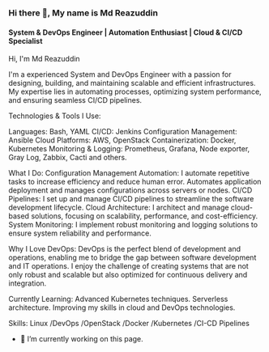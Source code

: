 ### Hi there 👋, My name is Md Reazuddin
#### System & DevOps Engineer | Automation Enthusiast | Cloud & CI/CD Specialist
Hi, I'm Md Reazuddin

I'm a experienced System and DevOps Engineer with a passion for designing, building, and maintaining scalable and efficient infrastructures. My expertise lies in automating processes, optimizing system performance, and ensuring seamless CI/CD pipelines.

Technologies & Tools I Use:

Languages: Bash, YAML
CI/CD: Jenkins
Configuration Management: Ansible
Cloud Platforms: AWS, OpenStack
Containerization: Docker, Kubernetes
Monitoring & Logging: Prometheus, Grafana, Node exporter, Gray Log, Zabbix, Cacti and others.

What I Do:
Configuration Management Automation: I automate repetitive tasks to increase efficiency and reduce human error. Automates application deployment and manages configurations across servers or nodes.
CI/CD Pipelines: I set up and manage CI/CD pipelines to streamline the software development lifecycle.
Cloud Architecture: I architect and manage cloud-based solutions, focusing on scalability, performance, and cost-efficiency.
System Monitoring: I implement robust monitoring and logging solutions to ensure system reliability and performance.

Why I Love DevOps:
DevOps is the perfect blend of development and operations, enabling me to bridge the gap between software development and IT operations. I enjoy the challenge of creating systems that are not only robust and scalable but also optimized for continuous delivery and integration.

Currently Learning:
Advanced Kubernetes techniques.
Serverless architecture.
Improving my skills in cloud and DevOps technologies.

Skills: Linux /DevOps /OpenStack /Docker /Kubernetes /CI-CD Pipelines 

- 🔭 I’m currently working on this page.
